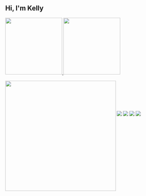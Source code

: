## Hi, I'm Kelly

<a href="https://github.com/klstff">
<img height="180em" src="https://github-readme-total-stats.vercel.app/api?username=klstff&show_icons=true&theme=dracula&include_all_commits=true&count_private=true&bg_color=00000000&border_color=949CA540&text_color=949CA5&title_color=58a6ff&icon_color=58a6ff"/>
<img height="180em" src="https://github-readme-total-stats.vercel.app/api/top-langs/?username=klstff&layout=compact&langs_count=8&theme=dracula&hide=jupyter%20notebook&bg_color=00000000&border_color=949CA540&text_color=949CA5&title_color=58a6ff"/><br><br>

<img align=left width="350rem" src="https://novatorem-fawn-eta.vercel.app/api/spotify"/>

<br><br><br><br>

<a href="https://www.linkedin.com/in/klstf"><img src="https://img.shields.io/badge/-LinkedIn-%230077B5?style=for-the-badge&logo=linkedin&logoColor=white"></a>
<a href="https://open.spotify.com/user/klstf"><img src="https://img.shields.io/badge/Spotify-1ED760?&style=for-the-badge&logo=spotify&logoColor=white"></a>
<a href="https://goodreads.com/klstf"><img src="https://img.shields.io/static/v1?style=for-the-badge&message=Goodreads&color=372213&logo=Goodreads&logoColor=FFFFFF&label="></a>
<a href="https://steamcommunity.com/id/klstf"><img src="https://img.shields.io/static/v1?style=for-the-badge&message=Steam&color=000000&logo=Steam&logoColor=FFFFFF&label="></a>
